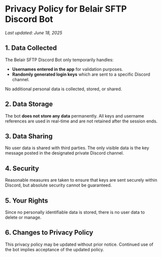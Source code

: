 # Privacy Policy for Belair SFTP Discord Bot

_Last updated: June 18, 2025_

## 1. Data Collected
The Belair SFTP Discord Bot only temporarily handles:
- **Usernames entered in the app** for validation purposes.
- **Randomly generated login keys** which are sent to a specific Discord channel.

No additional personal data is collected, stored, or shared.

## 2. Data Storage
The bot **does not store any data** permanently. All keys and username references are used in real-time and are not retained after the session ends.

## 3. Data Sharing
No user data is shared with third parties. The only visible data is the key message posted in the designated private Discord channel.

## 4. Security
Reasonable measures are taken to ensure that keys are sent securely within Discord, but absolute security cannot be guaranteed.

## 5. Your Rights
Since no personally identifiable data is stored, there is no user data to delete or manage.

## 6. Changes to Privacy Policy
This privacy policy may be updated without prior notice. Continued use of the bot implies acceptance of the updated policy.
